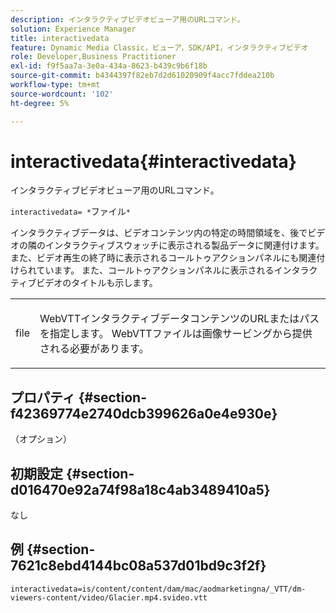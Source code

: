 ```yaml
---
description: インタラクティブビデオビューア用のURLコマンド。
solution: Experience Manager
title: interactivedata
feature: Dynamic Media Classic，ビューア，SDK/API，インタラクティブビデオ
role: Developer,Business Practitioner
exl-id: f9f5aa7a-3e0a-434a-8623-b439c9b6f18b
source-git-commit: b4344397f82eb7d2d61020909f4acc7fddea210b
workflow-type: tm+mt
source-wordcount: '102'
ht-degree: 5%

---
```


# interactivedata{#interactivedata}

インタラクティブビデオビューア用のURLコマンド。

`interactivedata= *`ファイル`*`

インタラクティブデータは、ビデオコンテンツ内の特定の時間領域を、後でビデオの隣のインタラクティブスウォッチに表示される製品データに関連付けます。 また、ビデオ再生の終了時に表示されるコールトゥアクションパネルにも関連付けられています。 また、コールトゥアクションパネルに表示されるインタラクティブビデオのタイトルも示します。

<table id="table_C616483932C2482CA9794DDD7313FD7C"> 
 <tbody> 
  <tr> 
   <td colname="col1"> <p> <span class="codeph"> <span class="varname"> file</span> </span> </p> </td> 
   <td colname="col2"> <p> WebVTTインタラクティブデータコンテンツのURLまたはパスを指定します。 WebVTTファイルは画像サービングから提供される必要があります。 </p> </td> 
  </tr> 
 </tbody> 
</table>

## プロパティ {#section-f42369774e2740dcb399626a0e4e930e}

（オプション）

## 初期設定 {#section-d016470e92a74f98a18c4ab3489410a5}

なし

## 例 {#section-7621c8ebd4144bc08a537d01bd9c3f2f}

```
interactivedata=is/content/content/dam/mac/aodmarketingna/_VTT/dm-viewers-content/video/Glacier.mp4.svideo.vtt
```
